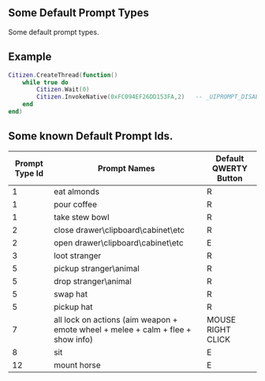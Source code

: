 ## Some Default Prompt Types

Some default prompt types. 

## Example

```lua
Citizen.CreateThread(function()
  	while true do
    	Citizen.Wait(0)
		Citizen.InvokeNative(0xFC094EF26DD153FA,2)   -- _UIPROMPT_DISABLE_PROMPT_TYPE_THIS_FRAME, disable "open\close drawer\clipboard\cabinet\etc" prompt types.
	end
end)
```

<h2>Some known Default Prompt Ids.</h2>

Prompt Type Id | Prompt Names | Default QWERTY Button
----------- | ----------------- | -------------
1 | eat almonds | R
1 | pour coffee | R
1 | take stew bowl | R
2 | close drawer\clipboard\cabinet\etc | R
2 | open drawer\clipboard\cabinet\etc | E
3 | loot stranger | R
5 | pickup stranger\animal | R
5 | drop stranger\animal | R
5 | swap hat | R
5 | pickup hat | R
7 | all lock on actions (aim weapon + emote wheel + melee + calm + flee + show info) | MOUSE RIGHT CLICK
8 | sit | E
12 | mount horse | E

